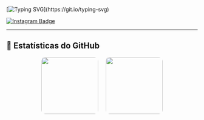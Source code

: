 [![Typing SVG](https://readme-typing-svg.demolab.com?font=Fira+Code&weight=500&size=30&pause=1000&color=800080&width=435&lines=Ol%C3%A1%2C+eu+sou+o+Ezequiel.)](https://git.io/typing-svg)

[![Instagram Badge](https://img.shields.io/badge/-Instagram-8a3ab9?style=flat-square&logo=instagram&logoColor=white&link=https://www.instagram.com/ezequielb_ofc)](https://www.instagram.com/ezequielb_ofc)

---

## 🚀 Estatísticas do GitHub

<div align="center">
  <div style="display: flex; flex-wrap: wrap; justify-content: center; gap: 20px;">
    <img height="150em" src="https://github-readme-stats.vercel.app/api?username=EzequielBezerra&show_icons=true&theme=radical&border_radius=10&hide_border=true" style="border-radius: 10px;"/>
    <img height="150em" src="https://github-readme-stats.vercel.app/api/top-langs/?username=EzequielBezerra&layout=compact&theme=radical&border_radius=10&hide_border=true&langs_count=15" style="border-radius: 10px;"/>
  </div>
</div>
